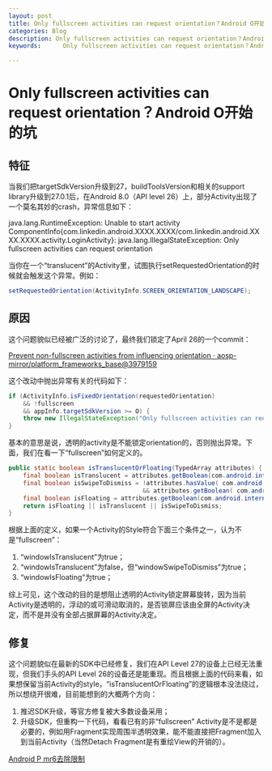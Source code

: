 ```yaml
---
layout: post
title: Only fullscreen activities can request orientation？Android O开始的坑
categories: Blog
description: Only fullscreen activities can request orientation？Android O开始的坑
keywords:      Only fullscreen activities can request orientation？Android O开始的坑

---
```


# Only fullscreen activities can request orientation？Android O开始的坑



## 特征

当我们把targetSdkVersion升级到27，buildToolsVersion和相关的support library升级到27.0.1后，在Android 8.0（API level 26）上，部分Activity出现了一个莫名其妙的crash，异常信息如下：

java.lang.RuntimeException: Unable to start activity ComponentInfo{com.linkedin.android.XXXX.XXXX/com.linkedin.android.XXXX.XXXX.activity.LoginActivity}: java.lang.IllegalStateException: Only fullscreen activities can request orientation

当你在一个“translucent”的Activity里，试图执行setRequestedOrientation的时候就会触发这个异常。例如：

```java
setRequestedOrientation(ActivityInfo.SCREEN_ORIENTATION_LANDSCAPE);
```

## 原因

这个问题貌似已经被广泛的讨论了，最终我们锁定了April 26的一个commit：

[Prevent non-fullscreen activities from influencing orientation · aosp-mirror/platform_frameworks_base@3979159](https://link.zhihu.com/?target=https%3A//github.com/aosp-mirror/platform_frameworks_base/commit/39791594560b2326625b663ed6796882900c220f%23diff-a9aa0352703240c8ae70f1c83add4bc8R981)

这个改动中抛出异常有关的代码如下：

```java
if (ActivityInfo.isFixedOrientation(requestedOrientation) 
    && !fullscreen
    && appInfo.targetSdkVersion >= O) {
    throw new IllegalStateException("Only fullscreen activities can request orientation");
}
```

基本的意思是说，透明的activity是不能锁定orientation的，否则抛出异常。下面，我们在看一下“fullscreen”如何定义的。

```java
public static boolean isTranslucentOrFloating(TypedArray attributes) { 
    final boolean isTranslucent = attributes.getBoolean(com.android.internal.R.styleable.Window_windowIsTranslucent, false); 
    final boolean isSwipeToDismiss = !attributes.hasValue( com.android.internal.R.styleable.Window_windowIsTranslucent) 
                                     && attributes.getBoolean( com.android.internal.R.styleable.Window_windowSwipeToDismiss, false); 
    final boolean isFloating = attributes.getBoolean(com.android.internal.R.styleable.Window_windowIsFloating, false);  
    return isFloating || isTranslucent || isSwipeToDismiss;    
}
```

根据上面的定义，如果一个Activity的Style符合下面三个条件之一，认为不是“fullscreen”：

1. “windowIsTranslucent”为true；
2. “windowIsTranslucent”为false，但“windowSwipeToDismiss”为true；
3. “windowIsFloating“为true；

综上可见，这个改动的目的是想阻止透明的Activity锁定屏幕旋转，因为当前Activity是透明的，浮动的或可滑动取消的，是否锁屏应该由全屏的Activity决定，而不是并没有全部占据屏幕的Activity决定。

## 修复

这个问题貌似在最新的SDK中已经修复，我们在API Level 27的设备上已经无法重现，但我们手头的API Level 26的设备还是能重现。而且根据上面的代码来看，如果想保留当前Activity的style，“isTranslucentOrFloating”的逻辑根本没法绕过，所以想绕开很难，目前能想到的大概两个方向：

1. 推迟SDK升级，等官方修复被大多数设备采用；
2. 升级SDK，但重构一下代码，看看已有的非“fullscreen” Activity是不是都是必要的，例如用Fragment实现周围半透明效果，能不能直接把Fragment加入到当前Activity（当然Detach Fragment是有重绘View的开销的）。

[Android P mr6去除限制](https://android.googlesource.com/platform/frameworks/base/+/39791594560b2326625b663ed6796882900c220f%5E%21/)
